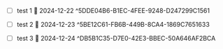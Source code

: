 - [ ] test 1 📅 2024-12-22 ^5DDE04B6-B1EC-4FEE-9248-D247299C1561

- [ ] test 2 📅 2024-12-23 ^5BE12C61-FB6B-449B-8CA4-1869C7651633
- [ ] test 3 📅 2024-12-24 ^DB5B1C35-D7E0-42E3-BBEC-50A646AF2BCA
